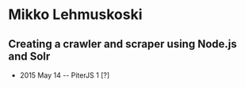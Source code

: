 # Mikko Lehmuskoski

## Creating a crawler and scraper using Node.js and Solr
- 2015 May 14 -- PiterJS 1 [?]   

